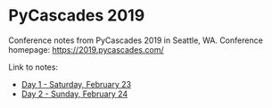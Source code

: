 # PyCascades 2019

Conference notes from PyCascades 2019 in Seattle, WA. Conference homepage: https://2019.pycascades.com/

Link to notes:

- [Day 1 - Saturday, February 23](day-1-notes.md)
- [Day 2 - Sunday, February 24](day-2-notes.md)

